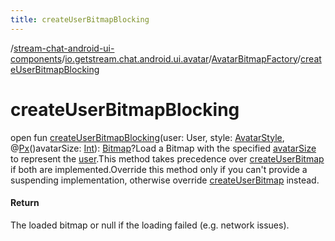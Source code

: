 ```yaml
---
title: createUserBitmapBlocking
---
```

/[stream-chat-android-ui-components](../../index.md)/[io.getstream.chat.android.ui.avatar](../index.md)/[AvatarBitmapFactory](index.md)/[createUserBitmapBlocking](createUserBitmapBlocking.md)  
  
  
  
# createUserBitmapBlocking  
open fun [createUserBitmapBlocking](createUserBitmapBlocking.md)(user: User, style: [AvatarStyle](../AvatarStyle/index.md), @[Px](https://developer.android.com/reference/kotlin/androidx/annotation/Px.html)()avatarSize: [Int](https://kotlinlang.org/api/latest/jvm/stdlib/kotlin/-int/index.html)): [Bitmap](https://developer.android.com/reference/kotlin/android/graphics/Bitmap.html)?Load a Bitmap with the specified [avatarSize](createUserBitmapBlocking.md) to represent the [user](createUserBitmapBlocking.md).This method takes precedence over [createUserBitmap](createUserBitmap.md) if both are implemented.Override this method only if you can't provide a suspending implementation, otherwise override [createUserBitmap](createUserBitmap.md) instead.  
  
#### Return  
The loaded bitmap or null if the loading failed (e.g. network issues).
